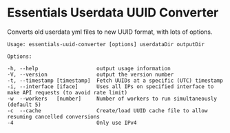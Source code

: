 # Essentials Userdata UUID Converter
Converts old userdata yml files to new UUID format, with lots of options.

    Usage: essentials-uuid-converter [options] userdataDir outputDir

    Options:

    -h, --help                   output usage information
    -V, --version                output the version number
    -t, --timestamp [timestamp]  Fetch UUIDs at a specific (UTC) timestamp
    -i, --interface [iface]      Uses all IPs on specified interface to make API requests (to avoid rate limit)
    -w  --workers   [number]     Number of workers to run simultaneously (default 5)
    -c  --cache                  Create/load UUID cache file to allow resuming cancelled conversions
    -4                           Only use IPv4
